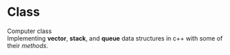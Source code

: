 # Class
Computer class  
Implementing **vector**, **stack**, and **queue** data structures in c++ with some of their *methods*.
